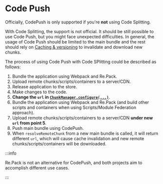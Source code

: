 # Code Push

Officially, CodePush is only supported if you're **not** using Code Splitting. 

With Code Splitting, the support is not official. It should be still possible to use Code Push, but
you might face unexpected difficulties. In general, the usage of Code Push should be limited to the
main bundle and the rest should rely on [Caching & versioning](./caching-versioning) to invalidate
and download new chunks.

The process of using Code Push with Code SPlitting could be described as follows:

1. Bundle the application using Webpack and Re.Pack.
2. Upload remote chunks/scripts/containers to a server/CDN.
3. Release application to the store.
4. Make changes to the code.
5. **Change the `url` in [`ChunkManager.configure(...)`](../api/repack/classes/ChunkManager#configure)**.
6. Bundle the application using Webpack and Re.Pack (and build other scripts and containers when
using Scripts/Module Federation approach).
7. Upload remote chunks/scripts/containers to a server/CDN **under new `url` from point 5**.
8. Push main bundle using CodePush.
9. When `resolveRemoteChunk` from a new main bundle is called, it will return different `url`,
which will cause cache invalidation and new remote chunks/scripts/containers will be downloaded.

:::info

Re.Pack is not an alternative for CodePush, and both projects aim to accomplish different use cases.

:::
